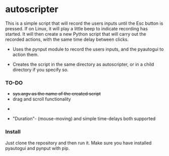  autoscripter
==============

This is a simple script that will record the users inputs until the Esc button is pressed. If on Linux, it will play a little beep to indicate recording has started. It will then create a new Python script that will carry out the recorded actions, with the same time delay between clicks.

* Uses the pynput module to record the users inputs, and the pyautogui to action them.

* Creates the script in the same directory as autoscripter, or in a child directory if you specify so.

### TO-DO ###

* ~~sys.argv as the name of the created script~~
* drag and scroll functionality
* ~~~3 second delay, then beep to announce recording has started.~~
* "Duration"- (mouse-moving) and simple time-delays both supported

### Install ###

Just clone the repository and then run it. Make sure you have installed pyautogui and pynput with pip.
